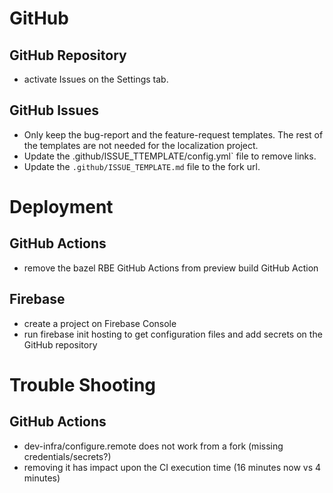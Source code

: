 # GitHub

## GitHub Repository

- activate Issues on the Settings tab.


## GitHub Issues

- Only keep the bug-report and the feature-request templates. The rest of the templates are not needed for the localization project.
- Update the .github/ISSUE_TTEMPLATE/config.yml` file to remove links.
- Update the `.github/ISSUE_TEMPLATE.md` file to the fork url.


# Deployment

## GitHub Actions

- remove the bazel RBE GitHub Actions from preview build GitHub Action

## Firebase 

- create a project on Firebase Console
- run firebase init hosting to get configuration files and add secrets on the GitHub repository



# Trouble Shooting

## GitHub Actions

- dev-infra/configure.remote does not work from a fork (missing credentials/secrets?)
- removing it has impact upon the CI execution time (16 minutes now vs 4 minutes)

